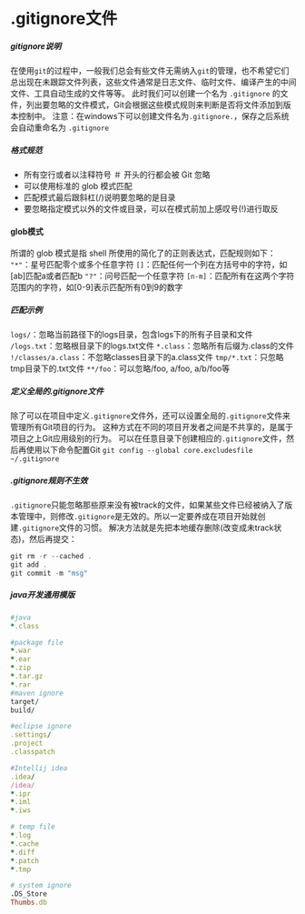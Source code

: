 # .gitignore文件

##### gitignore说明

在使用`git`的过程中，一般我们总会有些文件无需纳入`git`的管理，也不希望它们总出现在未跟踪文件列表，这些文件通常是日志文件、临时文件、编译产生的中间文件、工具自动生成的文件等等。
 此时我们可以创建一个名为 `.gitignore` 的文件，列出要忽略的文件模式，Git会根据这些模式规则来判断是否将文件添加到版本控制中。
 注意：在windows下可以创建文件名为`.gitignore.`，保存之后系统会自动重命名为 `.gitignore`

##### 格式规范

- 所有空行或者以注释符号 ＃ 开头的行都会被 Git 忽略
- 可以使用标准的 glob 模式匹配
- 匹配模式最后跟斜杠(/)说明要忽略的是目录
- 要忽略指定模式以外的文件或目录，可以在模式前加上感叹号(!)进行取反

#### glob模式

所谓的 glob 模式是指 shell 所使用的简化了的正则表达式，匹配规则如下：
 `"*"`：星号匹配零个或多个任意字符
 `[]`：匹配任何一个列在方括号中的字符，如[ab]匹配a或者匹配b
 `"?"`：问号匹配一个任意字符
 `[n-m]`：匹配所有在这两个字符范围内的字符，如[0-9]表示匹配所有0到9的数字

##### 匹配示例

`logs/`：忽略当前路径下的logs目录，包含logs下的所有子目录和文件
 `/logs.txt`：忽略根目录下的logs.txt文件
 `*.class`：忽略所有后缀为.class的文件
 `!/classes/a.class`：不忽略classes目录下的a.class文件
 `tmp/*.txt`：只忽略tmp目录下的.txt文件
 `**/foo`：可以忽略/foo, a/foo, a/b/foo等

##### 定义全局的.gitignore文件

除了可以在项目中定义`.gitignore`文件外，还可以设置全局的`.gitignore`文件来管理所有Git项目的行为。
 这种方式在不同的项目开发者之间是不共享的，是属于项目之上Git应用级别的行为。
 可以在任意目录下创建相应的`.gitignore`文件，然后再使用以下命令配置Git
 `git config --global core.excludesfile ~/.gitignore`

##### .gitignore规则不生效

`.gitignore`只能忽略那些原来没有被track的文件，如果某些文件已经被纳入了版本管理中，则修改`.gitignore`是无效的。所以一定要养成在项目开始就创建`.gitignore`文件的习惯。
 解决方法就是先把本地缓存删除(改变成未track状态)，然后再提交：



```csharp
git rm -r --cached .
git add .
git commit -m "msg"
```

##### java开发通用模版



```ruby
#java
*.class

#package file
*.war
*.ear
*.zip
*.tar.gz
*.rar
#maven ignore
target/
build/

#eclipse ignore
.settings/
.project
.classpatch

#Intellij idea
.idea/
/idea/
*.ipr
*.iml
*.iws

# temp file
*.log
*.cache
*.diff
*.patch
*.tmp

# system ignore
.DS_Store
Thumbs.db
```

